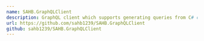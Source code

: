 ```yaml
---
name: SAHB.GraphQLClient
description: GraphQL client which supports generating queries from C# classes
url: https://github.com/sahb1239/SAHB.GraphQLClient
github: sahb1239/SAHB.GraphQLClient
---
```

